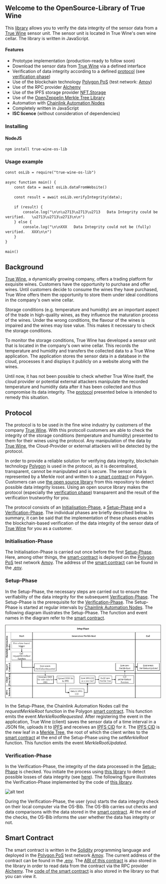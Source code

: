 ## ﻿Welcome to the OpenSource-Library of True Wine

This [library](https://www.npmjs.com/package/true-wine-os-lib) allows you to verify the data integrity of the sensor data from a [True Wine](https://true.wine/) sensor unit. The sensor unit is located in True Wine's own wine cellar. The library is written in JavaScript.

#### Features
* Prototype implementation (production-ready to follow soon)
* Download the sensor data from [True Wine](https://true.wine/) via a defined interface
* Verification of data integrity according to a defined [protocol](#protocol) (see [verification phase](#verifikations-phase))
* Use of the blockchain technology [Polygon PoS](https://polygon.technology/polygon-pos) (test network: [Amoy](https://www.oklink.com/de/amoy))
* Use of the RPC provider [Alchemy](https://www.alchemy.com/)
* Use of the IPFS storage provider [NFT.Storage](https://nft.storage/)
* Use of the [OpenZeppelin Merkle Tree Library](https://www.npmjs.com/package/@openzeppelin/merkle-tree)
* Automation with [Chainlink Automation Nodes](https://docs.chain.link/chainlink-automation)
* Completely written in JavaScript
* **ISC licence** (without consideration of dependencies)

### Installing

#### NodeJS
```
npm install true-wine-os-lib
```

### Usage example
```
const osLib = require("true-wine-os-lib")

async function main() {
    const data = await osLib.dataFromWebsite()

    const result = await osLib.verifyIntegrity(data);

    if (result) {
        console.log("\n\n\u2713\u2713\u2713   Data Integrity could be verified.   \u2713\u2713\u2713\n\n")
    } else {
        console.log("\n\nXXX   Data Integrity could not be (fully) verified.   XXX\n\n")
    }
}

main()
```

## Background
[True Wine](https://true.wine/), a dynamically growing company, offers a trading platform for exquisite wines. Customers have the opportunity to purchase and offer wines. Until customers decide to consume the wines they have purchased, True Wine offers them the opportunity to store them under ideal conditions in the company's own wine cellar.

Storage conditions (e.g. temperature and humidity) are an important aspect of the trade in high-quality wines, as they influence the maturation process of the wines. Under the wrong conditions, the flavour of the wines is impaired and the wines may lose value. This makes it necessary to check the storage conditions.

To monitor the storage conditions, True Wine has developed a sensor unit that is located in the company's own wine cellar. This records the temperature and humidity and transfers the collected data to a True Wine application. The application stores the sensor data in a database in the cloud, processes it and displays it publicly on a website along with the wines.

Until now, it has not been possible to check whether True Wine itself, the cloud provider or potential external attackers manipulate the recorded temperature and humidity data after it has been collected and thus compromise its data integrity. The [protocol](#protocol) presented below is intended to remedy this situation.

## Protocol
The protocol is to be used in the fine wine industry by customers of the company [True Wine](https://true.wine/). With this protocoll customers are able to check the integrity of the storage conditions (temperature and humidity) presented to them for their wines using the protocol. Any manipulation of the data by [True Wine](https://true.wine/), the Cloud-Provider or external attackers will be detected by the protocol.

In order to provide a reliable solution for verifying data integrity, blockchain technology [Polygon](https://polygon.technology/polygon-pos) is used in the protocol, as it is decentralised, transparent, cannot be manipulated and is secure. The sensor data is represented by a Merkle root and written to a [smart contract](#smart-contract) on Polygon. Customers can use [the open source library](https://www.npmjs.com/package/true-wine-os-lib) from this repository to detect possible data integrity losses. Using an open source library makes the protocol (especially the [verification phase](#verification-phase)) transparent and the result of the verification trustworthy for you.

The protocol consists of an [Initialisation-Phase](#initialisation-phase), a [Setup-Phase](#setup-phase) and a [Verification-Phase](#verification-phase). The individual phases are briefly described below. In summary, it can be said that the implementation of these phases enables the blockchain-based verification of the data integrity of the sensor data of [True Wine](https://true.wine/) for you as a customer.

### Initialisation-Phase
The Initialisation-Phase is carried out once before the first [Setup-Phase](#setup-phase). Here, among other things, the [smart-contract](#smart-contract) is deployed on the [Polygon PoS](https://polygon.technology/polygon-pos) test network [Amoy](https://www.oklink.com/de/amoy). The address of the [smart contract](#smart-contract) can be found in the [.env](https://github.com/tlauer5/os-lib-true-wine-masterthesis/blob/documentation/.env).

### Setup-Phase
In the Setup-Phase, the necessary steps are carried out to ensure the verifiability of the data integrity for the subsequent [Verification-Phase](#verification-phase). The Setup-Phase is the prerequisite for the [Verification-Phase](#verification-phase). The Setup-Phase is started at regular intervals by [Chainlink Automation Nodes](https://docs.chain.link/chainlink-automation). The following diagram illustrates the Setup-Phase. The function and event names in the diagram refer to the [smart contract](#smart-contract).

![alt text](setup-phase.png)

In the Setup-Phase, the Chainlink Automation Nodes call the *requestMerkleRoot* function in the Polygon [smart contract](#smart-contract). This function emits the event *MerkleRootRequested*. After registering the event in the application, True Wine (client) saves the sensor data of a time interval in a JSON file, uploads it to [IPFS](https://ipfs.tech/) and receives an [IPFS CID](https://docs.ipfs.tech/concepts/content-addressing/) for it. The [IPFS CID](https://docs.ipfs.tech/concepts/content-addressing/) is the new leaf in a [Merkle Tree](https://en.wikipedia.org/wiki/Merkle_tree), the root of which the client writes to the [smart contract](#smart-contract) at the end of the Setup-Phase using the *setMerkleRoot* function. This function emits the event *MerkleRootUpdated*.

### Verification-Phase
In the Verification-Phase, the integrity of the data processed in the [Setup-Phase](#setup-phase) is checked. You initiate the process using [this library](https://www.npmjs.com/package/true-wine-os-lib) to detect possible losses of data integrity (see [here](#usage-example)). The following figure illustrates the Verification-Phase implemented by the code of [this library](https://www.npmjs.com/package/true-wine-os-lib).

![alt text](verification-phase.png)

During the Verification-Phase, the user (you) starts the data integrity check on their local computer via the OS-Bib. The OS-Bib carries out checks and data comparisons with the data stored in the [smart contract](#smart-contract). At the end of the checks, the OS-Bib informs the user whether the data has integrity or not.

## Smart Contract
The smart contract is written in the [Solidity](https://soliditylang.org/) programming language and deployed in the [Polygon PoS](https://polygon.technology/polygon-pos) test network [Amoy](https://www.oklink.com/de/amoy). The current address of the contract can be found in the [.env](https://github.com/tlauer5/os-lib-true-wine-masterthesis/blob/documentation/.env). The [ABI of this contract](https://github.com/tlauer5/os-lib-true-wine-masterthesis/blob/documentation/blockchain/abi/abi.json) is also stored in the library in order to read data from the contract via the RPC provider [Alchemy](https://www.alchemy.com/). The [code of the smart contract](https://github.com/tlauer5/os-lib-true-wine-masterthesis/blob/documentation/blockchain/contract/Storage.sol) is also stored in the library so that you can view it.